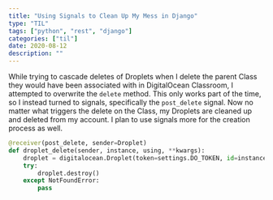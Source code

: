 ```yaml
---
title: "Using Signals to Clean Up My Mess in Django"
type: "TIL"
tags: ["python", "rest", "django"]
categories: ["til"]
date: 2020-08-12
description: ""
---
```


While trying to cascade deletes of Droplets when I delete the parent Class they
would have been associated with in DigitalOcean Classroom, I attempted to
overwrite the `delete` method. This only works part of the time, so I instead
turned to signals, specifically the `post_delete` signal. Now no matter what
triggers the delete on the Class, my Droplets are cleaned up and deleted from
my account. I plan to use signals more for the creation process as well.
```python
@receiver(post_delete, sender=Droplet)
def droplet_delete(sender, instance, using, **kwargs):
    droplet = digitalocean.Droplet(token=settings.DO_TOKEN, id=instance.droplet_id)
    try:
        droplet.destroy()
    except NotFoundError:
        pass
```